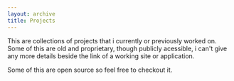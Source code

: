 ```yaml
---
layout: archive
title: Projects
---
```


This are collections of projects that i currently or previously worked on. Some of this are old and proprietary, though publicly acessible, i can't give any more details beside the link of a working site or application.

Some of this are open source so feel free to checkout it.
